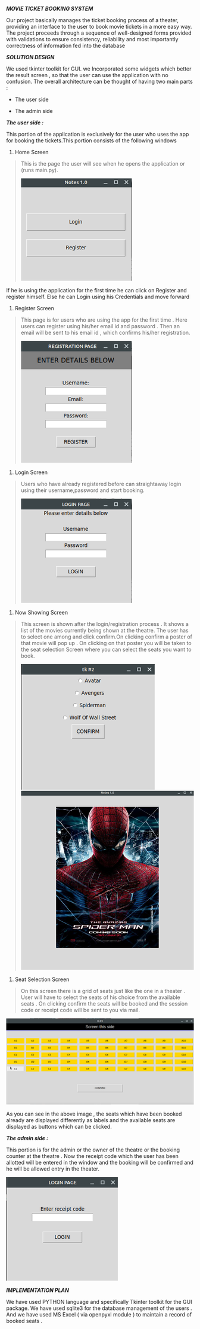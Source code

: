 ***MOVIE TICKET BOOKING SYSTEM***

Our project basically manages the ticket booking process of a theater,
providing an interface to the user to book movie tickets in a more easy
way. The project proceeds through a sequence of well-designed forms
provided with validations to ensure consistency, reliability and most
importantly correctness of information fed into the database

***SOLUTION DESIGN***

We used tkinter toolkit for GUI. we Incorporated some widgets which
better the result screen , so that the user can use the application with
no confusion. The overall architecture can be thought of having ​two
​main parts :

-   The user side

-   The admin side

***The user side :***

This portion of the application is exclusively for the user who uses the
app for booking the tickets.This portion consists of the following
windows

1.  Home Screen

> This is the page the user will see when he opens the application or
> (runs main.py).
>
> ![](.//media/image2.png)

If he is using the application for the first time he can click on
Register and register himself. Else he can Login using his Credentials
and move forward

1.  Register Screen

> This page is for users who are using the app for the first time . Here
> users can register using his/her email id and password . Then an email
> will be sent to his email id , which confirms his/her registration.
>
> ![](.//media/image1.png)

1.  Login Screen

> Users who have already registered before can straightaway login using
> their username,password and start booking.
>
> ![](.//media/image3.png)

1.  Now Showing Screen

> This screen is shown after the login/registration process . It shows a
> list of the movies currently being shown at the theatre. The user has
> to select one among and click confirm.On clicking confirm a poster of
> that movie will pop up . On clicking on that poster you will be taken
> to the seat selection Screen where you can select the seats you want
> to book.
>
> ![](.//media/image7.png)![](.//media/image6.png)

1.  Seat Selection Screen

> On this screen there is a grid of seats just like the one in a theater
> . User will have to select the seats of his choice from the available
> seats . On clicking confirm the seats will be booked and the session
> code or receipt code will be sent to you via mail.

![](.//media/image5.png)

As you can see in the above image , the seats which have been booked
already are displayed differently as labels and the available seats are
displayed as buttons which can be clicked.

***The admin side :***

This portion is for the admin or the owner of the theatre or the booking
counter at the theatre . Now the receipt code which the user has been
allotted will be entered in the window and the booking will be confirmed
and he will be allowed entry in the theater.

![](.//media/image4.png)

***IMPLEMENTATION PLAN***

We have used PYTHON language and specifically Tkinter toolkit for the
GUI package. We have used sqlite3 for the database management of the
users . And we have used MS Excel ( via openpyxl module ) to maintain a
record of booked seats .
